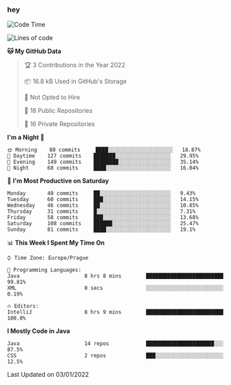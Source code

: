 ### hey

<!--START_SECTION:waka-->
![Code Time](http://img.shields.io/badge/Code%20Time-481%20hrs%2036%20mins-blue)

![Lines of code](https://img.shields.io/badge/From%20Hello%20World%20I%27ve%20Written-100%20Thousand%20lines%20of%20code-blue)

**🐱 My GitHub Data** 

> 🏆 3 Contributions in the Year 2022
 > 
> 📦 16.8 kB Used in GitHub's Storage 
 > 
> 🚫 Not Opted to Hire
 > 
> 📜 18 Public Repositories 
 > 
> 🔑 16 Private Repositories  
 > 
**I'm a Night 🦉** 

```text
🌞 Morning    80 commits     ████░░░░░░░░░░░░░░░░░░░░░   18.87% 
🌆 Daytime    127 commits    ███████░░░░░░░░░░░░░░░░░░   29.95% 
🌃 Evening    149 commits    ████████░░░░░░░░░░░░░░░░░   35.14% 
🌙 Night      68 commits     ████░░░░░░░░░░░░░░░░░░░░░   16.04%

```
📅 **I'm Most Productive on Saturday** 

```text
Monday       40 commits     ██░░░░░░░░░░░░░░░░░░░░░░░   9.43% 
Tuesday      60 commits     ███░░░░░░░░░░░░░░░░░░░░░░   14.15% 
Wednesday    46 commits     ██░░░░░░░░░░░░░░░░░░░░░░░   10.85% 
Thursday     31 commits     █░░░░░░░░░░░░░░░░░░░░░░░░   7.31% 
Friday       58 commits     ███░░░░░░░░░░░░░░░░░░░░░░   13.68% 
Saturday     108 commits    ██████░░░░░░░░░░░░░░░░░░░   25.47% 
Sunday       81 commits     ████░░░░░░░░░░░░░░░░░░░░░   19.1%

```


📊 **This Week I Spent My Time On** 

```text
⌚︎ Time Zone: Europe/Prague

💬 Programming Languages: 
Java                     8 hrs 8 mins        █████████████████████████   99.81% 
XML                      0 secs              ░░░░░░░░░░░░░░░░░░░░░░░░░   0.19%

🔥 Editors: 
IntelliJ                 8 hrs 9 mins        █████████████████████████   100.0%

```

**I Mostly Code in Java** 

```text
Java                     14 repos            ██████████████████████░░░   87.5% 
CSS                      2 repos             ███░░░░░░░░░░░░░░░░░░░░░░   12.5%

```



 Last Updated on 03/01/2022
<!--END_SECTION:waka-->

